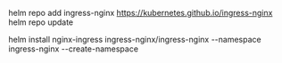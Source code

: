 helm repo add ingress-nginx https://kubernetes.github.io/ingress-nginx
helm repo update

helm install nginx-ingress ingress-nginx/ingress-nginx --namespace ingress-nginx --create-namespace
